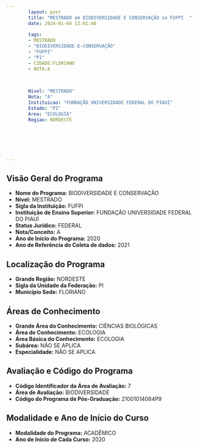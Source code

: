 ```yaml
---
        layout: post
        title: "MESTRADO em BIODIVERSIDADE E CONSERVAÇÃO na FUFPI  "
        date: 2024-01-04 13:01:48
     
        tags:
        - MESTRADO
        - "BIODIVERSIDADE-E-CONSERVAÇÃO"
        - "FUFPI"
        - "PI"
        - CIDADE:FLORIANO
        - NOTA:A
        
       

        Nivel: "MESTRADO"
        Nota: "A"
        Instituicao: "FUNDAÇÃO UNIVERSIDADE FEDERAL DO PIAUÍ"
        Estado: "PI"
        Area: "ECOLOGIA"
        Regiao: NORDESTE
        
        
        
        
        
        
---
```

## Visão Geral do Programa
- **Nome do Programa:** BIODIVERSIDADE E CONSERVAÇÃO
- **Nível:** MESTRADO
- **Sigla da Instituição:** FUFPI
- **Instituição de Ensino Superior:** FUNDAÇÃO UNIVERSIDADE FEDERAL DO PIAUÍ
- **Status Jurídico:** FEDERAL
- **Nota/Conceito:** A
- **Ano de Início do Programa:** 2020
- **Ano de Referência do Coleta de dados:** 2021

## Localização do Programa
- **Grande Região:** NORDESTE
- **Sigla da Unidade da Federação:** PI
- **Município Sede:** FLORIANO

## Áreas de Conhecimento
- **Grande Área do Conhecimento:** CIÊNCIAS BIOLÓGICAS
- **Área de Conhecimento:** ECOLOGIA
- **Área Básica do Conhecimento:** ECOLOGIA
- **Subárea:** NÃO SE APLICA
- **Especialidade:** NÃO SE APLICA

## Avaliação e Código do Programa
- **Código Identificador da Área de Avaliação:** 7
- **Área de Avaliação:** BIODIVERSIDADE
- **Código do Programa de Pós-Graduação:** 21001014084P9


## Modalidade e Ano de Início do Curso
- **Modalidade do Programa:** ACADÊMICO
- **Ano de Início de Cada Curso:** 2020
